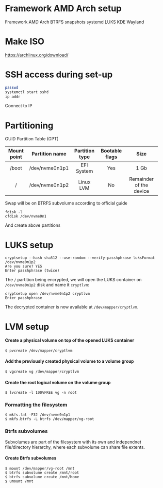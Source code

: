 # Framework AMD Arch setup
Framework AMD Arch BTRFS snapshots systemd LUKS KDE Wayland

# Make ISO
https://archlinux.org/download/

# SSH access during set-up

```sh
passwd
systemctl start sshd
ip addr
```
Connect to IP

# Partitioning

GUID Partition Table (GPT) 

| Mount point | Partition name | Partition type | Bootable flags |           Size          |
| :---------: | :------------: | :------------: | :------------: | :---------------------: |
| /boot       | /dev/nvme0n1p1 | EFI System     | Yes						 | 1 Gb 									 |
| /					  | /dev/nvme0n1p2 | Linux LVM      | No						 | Remainder of the device |

Swap will be on BTRFS subvolume according to official guide

```
fdisk -l
cfdisk /dev/nvme0n1
```
And create above partitions

# LUKS setup

```
cryptsetup --hash sha512 --use-random --verify-passhphrase luksFormat /dev/nvme0n1p2
Are you sure? YES
Enter passhphrase (twice)
```

The `/` partition being encrypted, we will open the LUKS container on `/dev/nvme0n1p2`
disk and name it `cryptlvm`:

```
cryptsetup open /dev/nvme0n1p2 cryptlvm
Enter passhphrase
```
The decrypted container is now available at `/dev/mapper/cryptlvm`.

# LVM setup

#### Create a physical volume on top of the opened LUKS container

```
$ pvcreate /dev/mapper/cryptlvm
```

#### Add the previously created physical volume to a volume group

```
$ vgcreate vg /dev/mapper/cryptlvm
```

#### Create the root logical volume on the volume group

<!-- TODO: See if it is necessary because of swapfile -->
```
$ lvcreate -l 100%FREE vg -n root
```

### Formatting the filesystem

```
$ mkfs.fat -F32 /dev/nvme0n1p1
$ mkfs.btrfs -L btrfs /dev/mapper/vg-root
```

### Btrfs subvolumes

Subvolumes are part of the filesystem with its own and independnet file/directory
hierarchy, where each subvolume can share file extents.

#### Create Btrfs subvolumes

```
$ mount /dev/mapper/vg-root /mnt
$ btrfs subvolume create /mnt/root
$ btrfs subvolume create /mnt/home
$ umount /mnt
```

